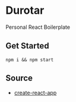 # Durotar

Personal React Boilerplate

## Get Started
`npm i && npm start`

## Source
- [create-react-app](https://github.com/facebookincubator/create-react-app/)